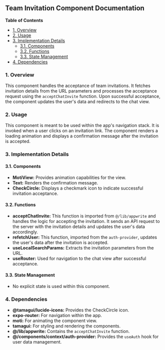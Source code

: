 ## Team Invitation Component Documentation 

**Table of Contents**

* [1. Overview](#1-overview)
* [2. Usage](#2-usage)
* [3. Implementation Details](#3-implementation-details)
    * [3.1. Components](#31-components)
    * [3.2. Functions](#32-functions)
    * [3.3. State Management](#33-state-management)
* [4. Dependencies](#4-dependencies)

### 1. Overview 

This component handles the acceptance of team invitations. It fetches invitation details from the URL parameters and processes the acceptance request using the `acceptChatInvite` function. Upon successful acceptance, the component updates the user's data and redirects to the chat view.

### 2. Usage 

This component is meant to be used within the app's navigation stack. It is invoked when a user clicks on an invitation link. The component renders a loading animation and displays a confirmation message after the invitation is accepted.

### 3. Implementation Details

#### 3.1. Components

* **MotiView:** Provides animation capabilities for the view.
* **Text:** Renders the confirmation message.
* **CheckCircle:** Displays a checkmark icon to indicate successful invitation acceptance.

#### 3.2. Functions

* **acceptChatInvite:** This function is imported from `@/lib/appwrite` and handles the logic for accepting the invitation. It sends an API request to the server with the invitation details and updates the user's data accordingly.
* **refetchUser:** This function, imported from the `auth-provider`, updates the user's data after the invitation is accepted.
* **useLocalSearchParams:** Extracts the invitation parameters from the URL.
* **useRouter:** Used for navigation to the chat view after successful acceptance.

#### 3.3. State Management

* No explicit state is used within this component.

### 4. Dependencies

* **@tamagui/lucide-icons:** Provides the CheckCircle icon.
* **expo-router:** For navigation within the app.
* **moti:** For animating the component view.
* **tamagui:** For styling and rendering the components.
* **@/lib/appwrite:** Contains the `acceptChatInvite` function.
* **@/components/context/auth-provider:** Provides the `useAuth` hook for user data management. 
